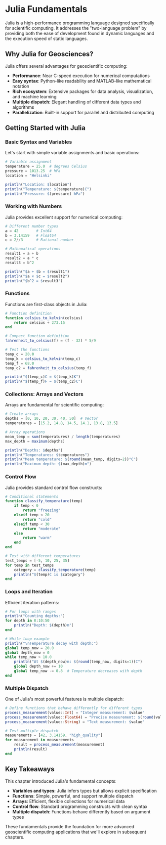 # Julia Fundamentals

Julia is a high-performance programming language designed specifically for scientific computing. It addresses the "two-language problem" by providing both the ease of development found in dynamic languages and the execution speed of static languages.

## Why Julia for Geosciences?

Julia offers several advantages for geoscientific computing:
- **Performance**: Near C-speed execution for numerical computations
- **Easy syntax**: Python-like readability and MATLAB-like mathematical notation  
- **Rich ecosystem**: Extensive packages for data analysis, visualization, and machine learning
- **Multiple dispatch**: Elegant handling of different data types and algorithms
- **Parallelization**: Built-in support for parallel and distributed computing

## Getting Started with Julia

### Basic Syntax and Variables

Let's start with simple variable assignments and basic operations:

```jl
# Variable assignment
temperature = 25.0  # degrees Celsius  
pressure = 1013.25  # hPa
location = "Helsinki"

println("Location: $location")
println("Temperature: $(temperature)C")
println("Pressure: $(pressure) hPa")
```

### Working with Numbers

Julia provides excellent support for numerical computing:

```jl  
# Different number types
a = 42        # Int64
b = 3.14159   # Float64  
c = 2//3      # Rational number

# Mathematical operations
result1 = a + b
result2 = a * c
result3 = b^2

println("$a + $b = $result1")
println("$a × $c = $result2") 
println("$b^2 = $result3")
```

### Functions

Functions are first-class objects in Julia:

```jl
# Function definition
function celsius_to_kelvin(celsius)
    return celsius + 273.15
end

# Compact function definition
fahrenheit_to_celsius(f) = (f - 32) * 5/9

# Test the functions
temp_c = 20.0
temp_k = celsius_to_kelvin(temp_c)
temp_f = 68.0
temp_c2 = fahrenheit_to_celsius(temp_f)

println("$(temp_c)C = $(temp_k)K")
println("$(temp_f)F = $(temp_c2)C")
```

### Collections: Arrays and Vectors

Arrays are fundamental for scientific computing:

```jl
# Create arrays
depths = [0, 10, 20, 30, 40, 50]  # Vector
temperatures = [15.2, 14.8, 14.5, 14.1, 13.8, 13.5]

# Array operations
mean_temp = sum(temperatures) / length(temperatures)
max_depth = maximum(depths)

println("Depths: $depths")
println("Temperatures: $temperatures")
println("Mean temperature: $(round(mean_temp, digits=2))°C")
println("Maximum depth: $(max_depth)m")
```

### Control Flow

Julia provides standard control flow constructs:

```jl
# Conditional statements
function classify_temperature(temp)
    if temp < 0
        return "freezing"
    elseif temp < 20
        return "cold"  
    elseif temp < 30
        return "moderate"
    else
        return "warm"
    end
end

# Test with different temperatures  
test_temps = [-5, 10, 25, 35]
for temp in test_temps
    category = classify_temperature(temp)
    println("$(temp)C is $category")
end
```

### Loops and Iteration

Efficient iteration patterns:

```jl
# For loops with ranges
println("Counting depths:")
for depth in 0:10:50
    println("Depth: $(depth)m")
end

# While loop example
println("\nTemperature decay with depth:")
global temp_now = 20.0
global depth_now = 0
while temp_now > 10.0
    println("At $(depth_now)m: $(round(temp_now, digits=1))C")
    global depth_now += 10
    global temp_now -= 0.8  # Temperature decreases with depth
end
```

### Multiple Dispatch

One of Julia's most powerful features is multiple dispatch:

```jl
# Define functions that behave differently for different types
process_measurement(value::Int) = "Integer measurement: $value"
process_measurement(value::Float64) = "Precise measurement: $(round(value, digits=2))"
process_measurement(value::String) = "Text measurement: $value"

# Test multiple dispatch
measurements = [42, 3.14159, "high_quality"]
for measurement in measurements
    result = process_measurement(measurement)
    println(result)
end
```

## Key Takeaways

This chapter introduced Julia's fundamental concepts:
- **Variables and types**: Julia infers types but allows explicit specification
- **Functions**: Simple, powerful, and support multiple dispatch
- **Arrays**: Efficient, flexible collections for numerical data  
- **Control flow**: Standard programming constructs with clean syntax
- **Multiple dispatch**: Functions behave differently based on argument types

These fundamentals provide the foundation for more advanced geoscientific computing applications that we'll explore in subsequent chapters.
